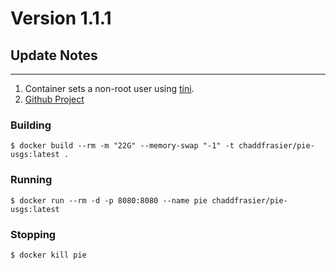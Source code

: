 # Version 1.1.1

## Update Notes
---------------
1. Container sets a non-root user using [tini](https://github.com/krallin/tini/#tini---a-tiny-but-valid-init-for-containers).
2. [Github Project](https://github.com/ChaddFrasier/PIE/projects/11)

### Building
```{bash}
$ docker build --rm -m "22G" --memory-swap "-1" -t chaddfrasier/pie-usgs:latest .
```

### Running
```{bash}
$ docker run --rm -d -p 8080:8080 --name pie chaddfrasier/pie-usgs:latest
```

### Stopping
```{bash}
$ docker kill pie
```